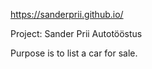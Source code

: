 https://sanderprii.github.io/

Project: Sander Prii Autotööstus

Purpose is to list a car for sale.
